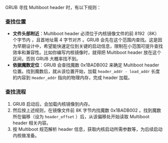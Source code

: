 GRUB 寻找 Multiboot header 时，有以下规则：
### 查找位置
- **文件头部附近**：Multiboot header 必须位于内核镜像文件的前 8192（8K） 个字节内 ，且首地址需 4 字节对齐 。GRUB 会先在这个范围内查找。这是因为早期设计中，希望能快速定位到关键的启动信息，限制在小范围可提升查找效率和兼容性。比如你编写内核镜像时，就得把 Multiboot header 放在这个区间，否则 GRUB 大概率找不到。 
- **依据魔数定位**：GRUB 会查找魔数 0x1BADB002 来确定 Multiboot header 位置。找到魔数后，就从该位置开始，加载 `header_addr - load_addr` 长度的内容到 `Header_addr` 指向的物理内存，完成 header 加载。 

### 查找流程
1. GRUB 启动后，会加载内核镜像到内存。
2. 然后按上述规则，在镜像文件前 8K 字节内找魔数 0x1BADB002 。找到魔数所在偏移（设为 `header_offset`  ）后，从该偏移处开始读取 Multiboot header 相关内容。
3. 按 Multiboot 规范解析 header 信息，获取内核启动所需参数等，为后续启动内核做准备。 